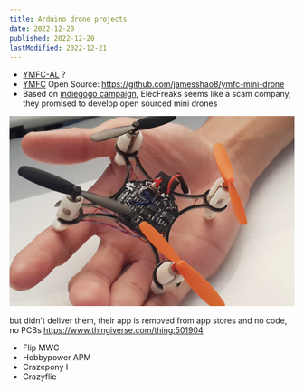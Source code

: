 ```yaml
---
title: Arduino drone projects
date: 2022-12-20
published: 2022-12-20
lastModified: 2022-12-21
---
```


- [YMFC-AL](http://www.brokking.net/ymfc-al_main.html) ?
- [YMFC](https://www.crowdsupply.com/shaos-gadget/ymfc-flight-controller-and-mini-drone) Open Source: https://github.com/jamesshao8/ymfc-mini-drone
- Based on [indiegogo campaign](https://www.indiegogo.com/projects/elf-the-hd-video-streaming-nano-drone#/), ElecFreaks seems like a scam company, they promised to develop open sourced mini drones 

![ELF drone](./elf-drone.jpg)

but didn't deliver them, their app is removed from app stores and no code, no PCBs https://www.thingiverse.com/thing:501904

- Flip MWC
- Hobbypower APM
- Crazepony I
- Crazyflie